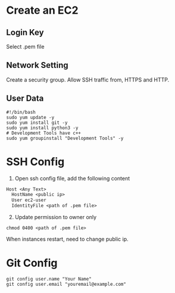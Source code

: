 # Create an EC2

## Login Key

Select .pem file

## Network Setting

Create a security group. Allow SSH traffic from, HTTPS and HTTP.

## User Data

```shell
#!/bin/bash
sudo yum update -y
sudo yum install git -y
sudo yum install python3 -y
# Development Tools have c++
sudo yum groupinstall "Development Tools" -y
```

# SSH Config

1. Open ssh config file, add the following content

```txt
Host <Any Text>
  HostName <public ip>
  User ec2-user
  IdentityFile <path of .pem file>
```

2. Update permission to owner only

```shell
chmod 0400 <path of .pem file>
```

When instances restart, need to change public ip.

# Git Config

```shell
git config user.name "Your Name"
git config user.email "youremail@example.com"
```

